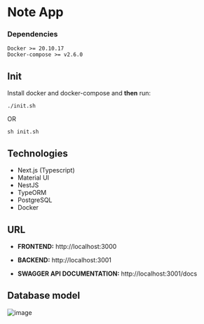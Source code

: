 
# Note App

### Dependencies
```
Docker >= 20.10.17
Docker-compose >= v2.6.0
```
## Init

Install docker and docker-compose and **then** run:
```
./init.sh
```
OR
```
sh init.sh
```

## Technologies

- Next.js (Typescript)
- Material UI
- NestJS
- TypeORM
- PostgreSQL
- Docker


## URL

- **FRONTEND:** http://localhost:3000

- **BACKEND:** http://localhost:3001

- **SWAGGER API DOCUMENTATION:** http://localhost:3001/docs

## Database model
![image](https://user-images.githubusercontent.com/28931847/192918787-1d3f77d3-d45f-437a-8e9b-495b56b09f59.png)
